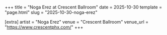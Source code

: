 +++
title = "Noga Erez at Crescent Ballroom"
date = 2025-10-30
template = "page.html"
slug = "2025-10-30-noga-erez"

[extra]
artist = "Noga Erez"
venue = "Crescent Ballroom"
venue_url = "https://www.crescentphx.com/"
+++
